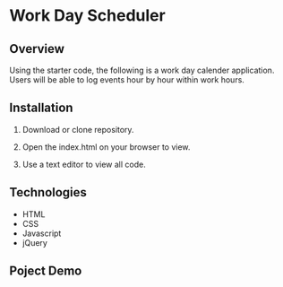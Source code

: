# Work Day Scheduler

## Overview

Using the starter code, the following is a work day calender application. Users will be able to log events hour by hour within work hours.

## Installation

1. Download or clone repository.

2. Open the index.html on your browser to view.

3. Use a text editor to view all code.

## Technologies

* HTML
* CSS
* Javascript
* jQuery

## Poject Demo
